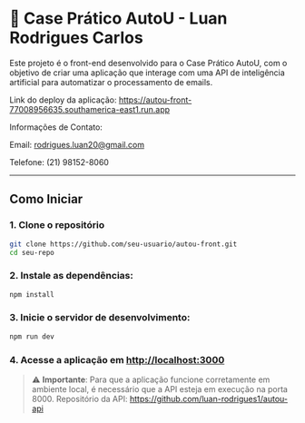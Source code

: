 # 🧠 Case Prático AutoU - Luan Rodrigues Carlos

Este projeto é o front-end desenvolvido para o Case Prático AutoU, com o objetivo de criar uma aplicação que interage com uma API de inteligência artificial para automatizar o processamento de emails.

Link do deploy da aplicação: https://autou-front-77008956635.southamerica-east1.run.app

Informações de Contato:

Email: rodrigues.luan20@gmail.com

Telefone: (21) 98152-8060

---

## Como Iniciar

### 1. Clone o repositório

````bash
git clone https://github.com/seu-usuario/autou-front.git
cd seu-repo
````

### 2. Instale as dependências:

```bash
npm install
```

### 3. Inicie o servidor de desenvolvimento:

```bash
npm run dev
```

### 4. Acesse a aplicação em [http://localhost:3000](http://localhost:3000)

> ⚠️ **Importante**: Para que a aplicação funcione corretamente em ambiente local, é necessário que a API esteja em execução na porta 8000.
Repositório da API: https://github.com/luan-rodrigues1/autou-api
